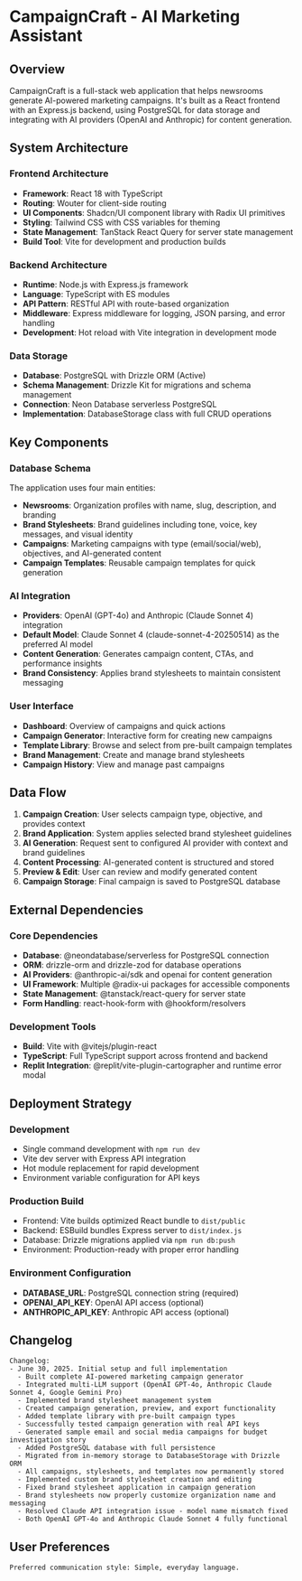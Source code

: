 # CampaignCraft - AI Marketing Assistant

## Overview

CampaignCraft is a full-stack web application that helps newsrooms generate AI-powered marketing campaigns. It's built as a React frontend with an Express.js backend, using PostgreSQL for data storage and integrating with AI providers (OpenAI and Anthropic) for content generation.

## System Architecture

### Frontend Architecture
- **Framework**: React 18 with TypeScript
- **Routing**: Wouter for client-side routing
- **UI Components**: Shadcn/UI component library with Radix UI primitives
- **Styling**: Tailwind CSS with CSS variables for theming
- **State Management**: TanStack React Query for server state management
- **Build Tool**: Vite for development and production builds

### Backend Architecture
- **Runtime**: Node.js with Express.js framework
- **Language**: TypeScript with ES modules
- **API Pattern**: RESTful API with route-based organization
- **Middleware**: Express middleware for logging, JSON parsing, and error handling
- **Development**: Hot reload with Vite integration in development mode

### Data Storage
- **Database**: PostgreSQL with Drizzle ORM (Active)
- **Schema Management**: Drizzle Kit for migrations and schema management
- **Connection**: Neon Database serverless PostgreSQL
- **Implementation**: DatabaseStorage class with full CRUD operations

## Key Components

### Database Schema
The application uses four main entities:
- **Newsrooms**: Organization profiles with name, slug, description, and branding
- **Brand Stylesheets**: Brand guidelines including tone, voice, key messages, and visual identity
- **Campaigns**: Marketing campaigns with type (email/social/web), objectives, and AI-generated content
- **Campaign Templates**: Reusable campaign templates for quick generation

### AI Integration
- **Providers**: OpenAI (GPT-4o) and Anthropic (Claude Sonnet 4) integration
- **Default Model**: Claude Sonnet 4 (claude-sonnet-4-20250514) as the preferred AI model
- **Content Generation**: Generates campaign content, CTAs, and performance insights
- **Brand Consistency**: Applies brand stylesheets to maintain consistent messaging

### User Interface
- **Dashboard**: Overview of campaigns and quick actions
- **Campaign Generator**: Interactive form for creating new campaigns
- **Template Library**: Browse and select from pre-built campaign templates
- **Brand Management**: Create and manage brand stylesheets
- **Campaign History**: View and manage past campaigns

## Data Flow

1. **Campaign Creation**: User selects campaign type, objective, and provides context
2. **Brand Application**: System applies selected brand stylesheet guidelines
3. **AI Generation**: Request sent to configured AI provider with context and brand guidelines
4. **Content Processing**: AI-generated content is structured and stored
5. **Preview & Edit**: User can review and modify generated content
6. **Campaign Storage**: Final campaign is saved to PostgreSQL database

## External Dependencies

### Core Dependencies
- **Database**: @neondatabase/serverless for PostgreSQL connection
- **ORM**: drizzle-orm and drizzle-zod for database operations
- **AI Providers**: @anthropic-ai/sdk and openai for content generation
- **UI Framework**: Multiple @radix-ui packages for accessible components
- **State Management**: @tanstack/react-query for server state
- **Form Handling**: react-hook-form with @hookform/resolvers

### Development Tools
- **Build**: Vite with @vitejs/plugin-react
- **TypeScript**: Full TypeScript support across frontend and backend
- **Replit Integration**: @replit/vite-plugin-cartographer and runtime error modal

## Deployment Strategy

### Development
- Single command development with `npm run dev`
- Vite dev server with Express API integration
- Hot module replacement for rapid development
- Environment variable configuration for API keys

### Production Build
- Frontend: Vite builds optimized React bundle to `dist/public`
- Backend: ESBuild bundles Express server to `dist/index.js`
- Database: Drizzle migrations applied via `npm run db:push`
- Environment: Production-ready with proper error handling

### Environment Configuration
- **DATABASE_URL**: PostgreSQL connection string (required)
- **OPENAI_API_KEY**: OpenAI API access (optional)
- **ANTHROPIC_API_KEY**: Anthropic API access (optional)

## Changelog

```
Changelog:
- June 30, 2025. Initial setup and full implementation
  - Built complete AI-powered marketing campaign generator
  - Integrated multi-LLM support (OpenAI GPT-4o, Anthropic Claude Sonnet 4, Google Gemini Pro)
  - Implemented brand stylesheet management system
  - Created campaign generation, preview, and export functionality
  - Added template library with pre-built campaign types
  - Successfully tested campaign generation with real API keys
  - Generated sample email and social media campaigns for budget investigation story
  - Added PostgreSQL database with full persistence
  - Migrated from in-memory storage to DatabaseStorage with Drizzle ORM
  - All campaigns, stylesheets, and templates now permanently stored
  - Implemented custom brand stylesheet creation and editing
  - Fixed brand stylesheet application in campaign generation
  - Brand stylesheets now properly customize organization name and messaging
  - Resolved Claude API integration issue - model name mismatch fixed
  - Both OpenAI GPT-4o and Anthropic Claude Sonnet 4 fully functional
```

## User Preferences

```
Preferred communication style: Simple, everyday language.
```